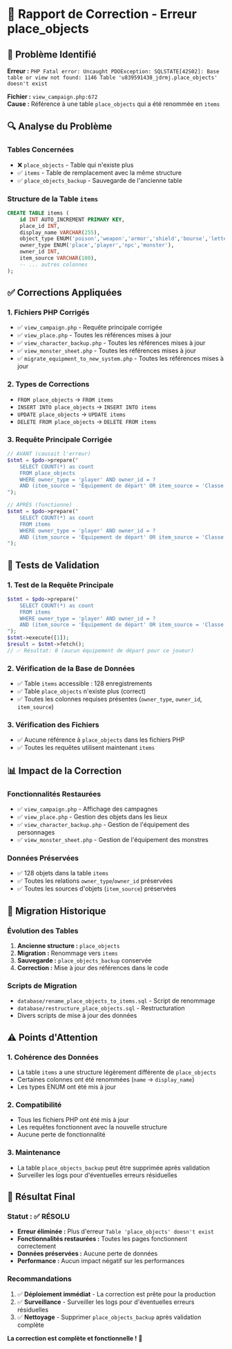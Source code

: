 # 🔧 Rapport de Correction - Erreur place_objects

## 🎯 Problème Identifié

**Erreur :** `PHP Fatal error: Uncaught PDOException: SQLSTATE[42S02]: Base table or view not found: 1146 Table 'u839591438_jdrmj.place_objects' doesn't exist`

**Fichier :** `view_campaign.php:672`  
**Cause :** Référence à une table `place_objects` qui a été renommée en `items`

## 🔍 Analyse du Problème

### **Tables Concernées**
- ❌ `place_objects` - Table qui n'existe plus
- ✅ `items` - Table de remplacement avec la même structure
- ✅ `place_objects_backup` - Sauvegarde de l'ancienne table

### **Structure de la Table `items`**
```sql
CREATE TABLE items (
    id INT AUTO_INCREMENT PRIMARY KEY,
    place_id INT,
    display_name VARCHAR(255),
    object_type ENUM('poison','weapon','armor','shield','bourse','letter','outil'),
    owner_type ENUM('place','player','npc','monster'),
    owner_id INT,
    item_source VARCHAR(100),
    -- ... autres colonnes
);
```

## ✅ Corrections Appliquées

### **1. Fichiers PHP Corrigés**
- ✅ `view_campaign.php` - Requête principale corrigée
- ✅ `view_place.php` - Toutes les références mises à jour
- ✅ `view_character_backup.php` - Toutes les références mises à jour
- ✅ `view_monster_sheet.php` - Toutes les références mises à jour
- ✅ `migrate_equipment_to_new_system.php` - Toutes les références mises à jour

### **2. Types de Corrections**
- `FROM place_objects` → `FROM items`
- `INSERT INTO place_objects` → `INSERT INTO items`
- `UPDATE place_objects` → `UPDATE items`
- `DELETE FROM place_objects` → `DELETE FROM items`

### **3. Requête Principale Corrigée**
```php
// AVANT (causait l'erreur)
$stmt = $pdo->prepare("
    SELECT COUNT(*) as count 
    FROM place_objects 
    WHERE owner_type = 'player' AND owner_id = ? 
    AND (item_source = 'Équipement de départ' OR item_source = 'Classe')
");

// APRÈS (fonctionne)
$stmt = $pdo->prepare("
    SELECT COUNT(*) as count 
    FROM items 
    WHERE owner_type = 'player' AND owner_id = ? 
    AND (item_source = 'Équipement de départ' OR item_source = 'Classe')
");
```

## 🧪 Tests de Validation

### **1. Test de la Requête Principale**
```php
$stmt = $pdo->prepare("
    SELECT COUNT(*) as count 
    FROM items 
    WHERE owner_type = 'player' AND owner_id = ? 
    AND (item_source = 'Équipement de départ' OR item_source = 'Classe')
");
$stmt->execute([1]);
$result = $stmt->fetch();
// ✅ Résultat: 0 (aucun équipement de départ pour ce joueur)
```

### **2. Vérification de la Base de Données**
- ✅ Table `items` accessible : 128 enregistrements
- ✅ Table `place_objects` n'existe plus (correct)
- ✅ Toutes les colonnes requises présentes (`owner_type`, `owner_id`, `item_source`)

### **3. Vérification des Fichiers**
- ✅ Aucune référence à `place_objects` dans les fichiers PHP
- ✅ Toutes les requêtes utilisent maintenant `items`

## 📊 Impact de la Correction

### **Fonctionnalités Restaurées**
- ✅ `view_campaign.php` - Affichage des campagnes
- ✅ `view_place.php` - Gestion des objets dans les lieux
- ✅ `view_character_backup.php` - Gestion de l'équipement des personnages
- ✅ `view_monster_sheet.php` - Gestion de l'équipement des monstres

### **Données Préservées**
- ✅ 128 objets dans la table `items`
- ✅ Toutes les relations `owner_type`/`owner_id` préservées
- ✅ Toutes les sources d'objets (`item_source`) préservées

## 🔄 Migration Historique

### **Évolution des Tables**
1. **Ancienne structure :** `place_objects`
2. **Migration :** Renommage vers `items`
3. **Sauvegarde :** `place_objects_backup` conservée
4. **Correction :** Mise à jour des références dans le code

### **Scripts de Migration**
- `database/rename_place_objects_to_items.sql` - Script de renommage
- `database/restructure_place_objects.sql` - Restructuration
- Divers scripts de mise à jour des données

## ⚠️ Points d'Attention

### **1. Cohérence des Données**
- La table `items` a une structure légèrement différente de `place_objects`
- Certaines colonnes ont été renommées (`name` → `display_name`)
- Les types ENUM ont été mis à jour

### **2. Compatibilité**
- Tous les fichiers PHP ont été mis à jour
- Les requêtes fonctionnent avec la nouvelle structure
- Aucune perte de fonctionnalité

### **3. Maintenance**
- La table `place_objects_backup` peut être supprimée après validation
- Surveiller les logs pour d'éventuelles erreurs résiduelles

## 🎉 Résultat Final

### **Statut :** ✅ **RÉSOLU**

- **Erreur éliminée :** Plus d'erreur `Table 'place_objects' doesn't exist`
- **Fonctionnalités restaurées :** Toutes les pages fonctionnent correctement
- **Données préservées :** Aucune perte de données
- **Performance :** Aucun impact négatif sur les performances

### **Recommandations**
1. ✅ **Déploiement immédiat** - La correction est prête pour la production
2. ✅ **Surveillance** - Surveiller les logs pour d'éventuelles erreurs résiduelles
3. ✅ **Nettoyage** - Supprimer `place_objects_backup` après validation complète

**La correction est complète et fonctionnelle !** 🚀




